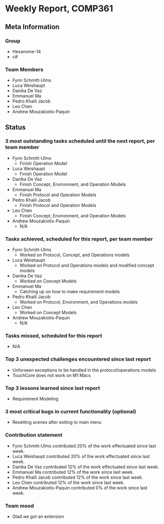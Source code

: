 # Weekly Report, COMP361

## Meta Information

### Group

 * Hexanome-14
 * c#
### Team Members

 * Fynn Schmitt-Ulms
 * Luca Weishaupt
 * Danika De Vaz
 * Emmanuel Ma
 * Pedro Khalil Jacob
 * Leo Chen
 * Andrew Mouzakiotis-Paquin

## Status

### 3 most outstanding tasks scheduled until the next report, per team member

 * Fynn Schmitt-Ulms
   * Finish Operation Model
 * Luca Weishaupt
   * Finish Operation Model
 * Danika De Vaz
   * Finish Concept, Environment, and Operation Models
 * Emmanuel Ma 
   * Finish Protocol and Operation Models
 * Pedro Khalil Jacob
   * Finish Protocol and Operation Models
 * Leo Chen
   * Finish Concept, Environment, and Operation Models
 * Andrew Mouzakiotis-Paquin
   * N/A

### Tasks achieved, scheduled for this report, per team member

 * Fynn Schmitt-Ulms
   * Worked on Protocol, Concept, and Operations models
 * Luca Weishaupt
   * Worked on Protocol and Operations models and modified concept models
 * Danika De Vaz
   * Worked on Concept Models
 * Emmanuel Ma
   * Catching up on how to make requirement models
 * Pedro Khalil Jacob
   * Worked on Protocol, Environment, and Operations models
 * Leo Chen
   * Worked on Concept Models
 * Andrew Mouzakiotis-Paquin
   * N/A

### Tasks missed, scheduled for this report

 * N/A

### Top 3 unexpected challenges encountered since last report

 * Unforseen exceptions to be handled in the protocol/operations models
 * TouchCore does not work on M1 Macs

### Top 3 lessons learned since last report

 * Requirement Modeling

### 3 most critical bugs in current functionality (optional)

 * Resetting scenes after exiting to main menu

### Contribution statement

 * Fynn Schmitt-Ulms contributed 20% of the work effectuated since last week.
 * Luca Weishaupt contributed 20% of the work effectuated since last week.
 * Danika De Vaz contributed 12% of the work effectuated since last week.
 * Emmanuel Ma contributed 12% of the work since last week.
 * Pedro Khalil Jacob contributed 12% of the work since last week.
 * Leo Chen contributed 12% of the work since last week.
 * Andrew Mouzakiotis-Paquin contributed 0% of the work since last week.

### Team mood

 * Glad we got an extension
